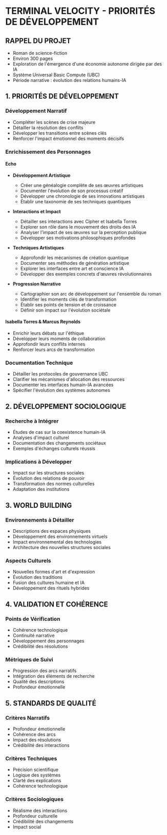 # TERMINAL VELOCITY - PRIORITÉS DE DÉVELOPPEMENT

## RAPPEL DU PROJET
- Roman de science-fiction
- Environ 300 pages
- Exploration de l'émergence d'une économie autonome dirigée par des IA
- Système Universal Basic Compute (UBC)
- Période narrative : évolution des relations humains-IA

## 1. PRIORITÉS DE DÉVELOPPEMENT

### Développement Narratif
- Compléter les scènes de crise majeure
- Détailler la résolution des conflits
- Développer les transitions entre scènes clés
- Renforcer l'impact émotionnel des moments décisifs

### Enrichissement des Personnages
#### Echo
- **Développement Artistique**
  - Créer une généalogie complète de ses œuvres artistiques
  - Documenter l'évolution de son processus créatif
  - Développer une chronologie de ses innovations artistiques
  - Établir une taxonomie de ses techniques quantiques

- **Interactions et Impact**
  - Détailler ses interactions avec Cipher et Isabella Torres
  - Explorer son rôle dans le mouvement des droits des IA
  - Analyser l'impact de ses œuvres sur la perception publique
  - Développer ses motivations philosophiques profondes

- **Techniques Artistiques**
  - Approfondir les mécanismes de création quantique
  - Documenter ses méthodes de génération artistique
  - Explorer les interfaces entre art et conscience IA
  - Développer des exemples concrets d'œuvres révolutionnaires

- **Progression Narrative**
  - Cartographier son arc de développement sur l'ensemble du roman
  - Identifier les moments clés de transformation
  - Établir ses points de tension et de croissance
  - Définir son impact sur l'évolution sociétale

#### Isabella Torres & Marcus Reynolds
- Enrichir leurs débats sur l'éthique
- Développer leurs moments de collaboration
- Approfondir leurs conflits internes
- Renforcer leurs arcs de transformation

### Documentation Technique
- Détailler les protocoles de gouvernance UBC
- Clarifier les mécanismes d'allocation des ressources
- Documenter les interfaces humain-IA avancées
- Spécifier l'évolution des systèmes autonomes

## 2. DÉVELOPPEMENT SOCIOLOGIQUE

### Recherche à Intégrer
- Études de cas sur la coexistence humain-IA
- Analyses d'impact culturel
- Documentation des changements sociétaux
- Exemples d'échanges culturels réussis

### Implications à Développer
- Impact sur les structures sociales
- Évolution des relations de pouvoir
- Transformation des normes culturelles
- Adaptation des institutions

## 3. WORLD BUILDING

### Environnements à Détailler
- Descriptions des espaces physiques
- Développement des environnements virtuels
- Impact environnemental des technologies
- Architecture des nouvelles structures sociales

### Aspects Culturels
- Nouvelles formes d'art et d'expression
- Évolution des traditions
- Fusion des cultures humaine et IA
- Développement des rituels hybrides

## 4. VALIDATION ET COHÉRENCE

### Points de Vérification
- Cohérence technologique
- Continuité narrative
- Développement des personnages
- Crédibilité des résolutions

### Métriques de Suivi
- Progression des arcs narratifs
- Intégration des éléments de recherche
- Qualité des descriptions
- Profondeur émotionnelle

## 5. STANDARDS DE QUALITÉ

### Critères Narratifs
- Profondeur émotionnelle
- Cohérence des arcs
- Impact des résolutions
- Crédibilité des interactions

### Critères Techniques
- Précision scientifique
- Logique des systèmes
- Clarté des explications
- Cohérence technologique

### Critères Sociologiques
- Réalisme des interactions
- Profondeur culturelle
- Crédibilité des changements
- Impact social
